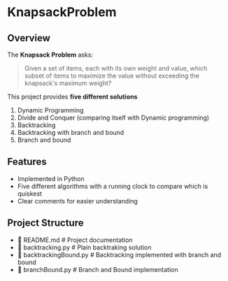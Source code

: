 # KnapsackProblem
## Overview
The **Knapsack Problem** asks:  
>Given a set of items, each with its own weight and value, which subset of items to maximize the value without exceeding the knapsack's maximum weight?

This project provides **five different solutions**
1. Dynamic Programming
2. Divide and Conquer (comparing itself with Dynamic programming)
3. Backtracking
4. Backtracking with branch and bound 
5. Branch and bound 

## Features 
- Implemented in Python
- Five different algorithms with a running clock to compare which is quiskest
- Clear comments for easier understanding

## Project Structure 
- 📄 README.md # Project documentation
- 📄 backtracking.py # Plain backtraking solution
- 📄 backtrackingBound.py # Backtracking implemented with branch and bound
-  📄 branchBound.py # Branch and Bound implementation
